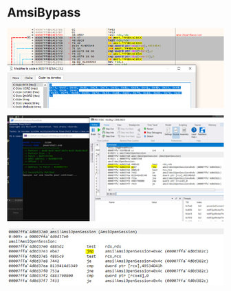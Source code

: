 # AmsiBypass
![alt text](https://github.com/RFC6592/AmsiBypassPOC/blob/main/AmisiOpenSessionBytes.PNG)


![alt text](https://github.com/RFC6592/AmsiBypassPOC/blob/main/AmisiOpenSessionBytesPatched.PNG)

![alt text](https://github.com/RFC6592/AmsiBypassPOC/blob/main/AmsiBypassScreenWinDbg.PNG)
